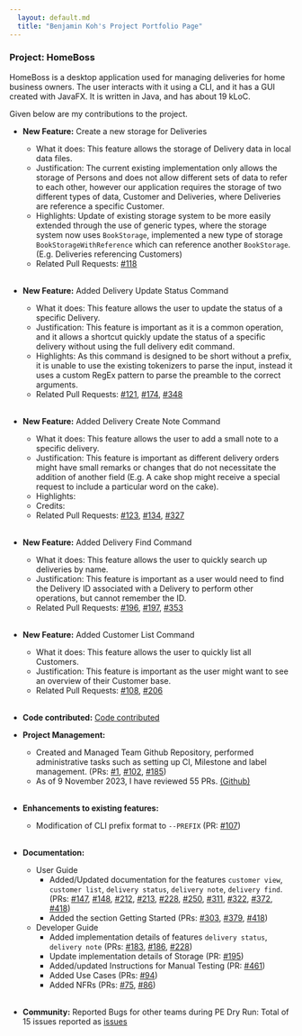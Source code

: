 ```yaml
---
  layout: default.md
  title: "Benjamin Koh's Project Portfolio Page"
---
```


### Project: HomeBoss

HomeBoss is a desktop application used for managing deliveries for home business owners.
The user interacts with it using a CLI, and it has a GUI created with JavaFX.
It is written in Java, and has about 19 kLoC.

Given below are my contributions to the project.

* **New Feature:** Create a new storage for Deliveries
  * What it does: This feature allows the storage of Delivery data in local data files.
  * Justification: The current existing implementation only allows the storage of Persons and does not allow different
    sets of data to refer to each other, however our application requires the storage of two different types of data, 
    Customer and Deliveries, where Deliveries are reference a specific Customer.
  * Highlights: Update of existing storage system to be more easily extended through the use of generic types, 
    where the storage system now uses `BookStorage`, implemented a new type of storage `BookStorageWithReference` 
    which can reference another `BookStorage`. (E.g. Deliveries referencing Customers)
  * Related Pull Requests: [#118](https://github.com/AY2324S1-CS2103T-T13-3/tp/pull/118) </br></br>

* **New Feature:** Added Delivery Update Status Command 
  * What it does: This feature allows the user to update the status of a specific Delivery.
  * Justification: This feature is important as it is a common operation, and it allows a shortcut quickly update 
    the status of a specific delivery without using the full delivery edit command.
  * Highlights: As this command is designed to be short without a prefix, it is unable to use the existing tokenizers 
    to parse the input, instead it uses a custom RegEx pattern to parse the preamble to the correct arguments.
  * Related Pull Requests: [#121](https://github.com/AY2324S1-CS2103T-T13-3/tp/pull/121), 
    [#174](https://github.com/AY2324S1-CS2103T-T13-3/tp/pull/174),
    [#348](https://github.com/AY2324S1-CS2103T-T13-3/tp/pull/348) </br></br>

* **New Feature:** Added Delivery Create Note Command
  * What it does: This feature allows the user to add a small note to a specific delivery.
  * Justification: This feature is important as different delivery orders might have small remarks or changes that do
    not necessitate the addition of another field (E.g. A cake shop might receive a special request to include a
    particular word on the cake).
  * Highlights:
  * Credits:
  * Related Pull Requests: [#123](https://github.com/AY2324S1-CS2103T-T13-3/tp/pull/123), 
    [#134](https://github.com/AY2324S1-CS2103T-T13-3/tp/pull/134),
    [#327](https://github.com/AY2324S1-CS2103T-T13-3/tp/pull/327) </br></br>

* **New Feature:** Added Delivery Find Command
  * What it does: This feature allows the user to quickly search up deliveries by name.
  * Justification: This feature is important as a user would need to find the Delivery ID associated with a Delivery
    to perform other operations, but cannot remember the ID.
  * Related Pull Requests: [#196](https://github.com/AY2324S1-CS2103T-T13-3/tp/pull/196), 
    [#197](https://github.com/AY2324S1-CS2103T-T13-3/tp/pull/197),
    [#353](https://github.com/AY2324S1-CS2103T-T13-3/tp/pull/353) </br></br>

* **New Feature:** Added Customer List Command
  * What it does: This feature allows the user to quickly list all Customers.
  * Justification: This feature is important as the user might want to see an overview of their Customer base. 
  * Related Pull Requests: [#108](https://github.com/AY2324S1-CS2103T-T13-3/tp/pull/108), 
    [#206](https://github.com/AY2324S1-CS2103T-T13-3/tp/pull/206)</br></br>

* **Code contributed:** [Code contributed](https://nus-cs2103-ay2324s1.github.io/tp-dashboard/?search=b-enguin&breakdown=true)

* **Project Management:**
  * Created and Managed Team Github Repository, performed administrative tasks such as setting up CI, Milestone and 
    label management. (PRs: [#1](https://github.com/AY2324S1-CS2103T-T13-3/tp/pull/1),
    [#102](https://github.com/AY2324S1-CS2103T-T13-3/tp/pull/102), 
    [#185](https://github.com/AY2324S1-CS2103T-T13-3/tp/pull/185))
  * As of 9 November 2023, I have reviewed 55 PRs. [(Github)](https://github.com/AY2324S1-CS2103T-T13-3/tp/pulls?q=is%3Apr+reviewed-by%3Ab-enguin+is%3Aclosed) </br></br>

* **Enhancements to existing features:**
  * Modification of CLI prefix format to `--PREFIX` (PR: [#107](https://github.com/AY2324S1-CS2103T-T13-3/tp/pull/107)) </br></br>

* **Documentation:**
  * User Guide
    * Added/Updated documentation for the features `customer view`, `customer list`, `delivery status`, `delivery note`,
      `delivery find`. (PRs: [#147](https://github.com/AY2324S1-CS2103T-T13-3/tp/pull/147), 
      [#148](https://github.com/AY2324S1-CS2103T-T13-3/tp/pull/148),
      [#212](https://github.com/AY2324S1-CS2103T-T13-3/tp/pull/212),
      [#213](https://github.com/AY2324S1-CS2103T-T13-3/tp/pull/213),
      [#228](https://github.com/AY2324S1-CS2103T-T13-3/tp/pull/228),
      [#250](https://github.com/AY2324S1-CS2103T-T13-3/tp/pull/250),
      [#311](https://github.com/AY2324S1-CS2103T-T13-3/tp/pull/311),
      [#322](https://github.com/AY2324S1-CS2103T-T13-3/tp/pull/322),
      [#372](https://github.com/AY2324S1-CS2103T-T13-3/tp/pull/372),
      [#418](https://github.com/AY2324S1-CS2103T-T13-3/tp/pull/418))
    * Added the section Getting Started (PRs: [#303](https://github.com/AY2324S1-CS2103T-T13-3/tp/pull/303),
      [#379](https://github.com/AY2324S1-CS2103T-T13-3/tp/pull/379),
      [#418](https://github.com/AY2324S1-CS2103T-T13-3/tp/pull/418))
  * Developer Guide
    * Added implementation details of features `delivery status`, `delivery note` 
      (PRs: [#183](https://github.com/AY2324S1-CS2103T-T13-3/tp/pull/183), 
      [#186](https://github.com/AY2324S1-CS2103T-T13-3/tp/pull/186),
      [#228](https://github.com/AY2324S1-CS2103T-T13-3/tp/pull/228))
    * Update implementation details of Storage (PR: [#195](https://github.com/AY2324S1-CS2103T-T13-3/tp/pull/195))
    * Added/updated Instructions for Manual Testing (PR: [#461](https://github.com/AY2324S1-CS2103T-T13-3/tp/pull/461))
    * Added Use Cases (PRs: [#94](https://github.com/AY2324S1-CS2103T-T13-3/tp/pull/94/files))
    * Added NFRs (PRs: [#75](https://github.com/AY2324S1-CS2103T-T13-3/tp/pull/75), 
      [#86](https://github.com/AY2324S1-CS2103T-T13-3/tp/pull/86))</br></br>

* **Community:**
  Reported Bugs for other teams during PE Dry Run: Total of 15 issues reported as [issues](https://github.com/B-enguin/ped/issues)
